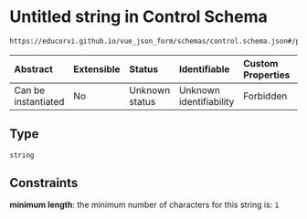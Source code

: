 # Untitled string in Control Schema

```txt
https://educorvi.github.io/vue_json_form/schemas/control.schema.json#/properties/options/properties/enumTitles/patternProperties/
```



| Abstract            | Extensible | Status         | Identifiable            | Custom Properties | Additional Properties | Access Restrictions | Defined In                                                                     |
| :------------------ | :--------- | :------------- | :---------------------- | :---------------- | :-------------------- | :------------------ | :----------------------------------------------------------------------------- |
| Can be instantiated | No         | Unknown status | Unknown identifiability | Forbidden         | Allowed               | none                | [control.schema.json\*](../schemas/control.schema.json "open original schema") |

## &#x20;Type

`string`

## &#x20;Constraints

**minimum length**: the minimum number of characters for this string is: `1`
